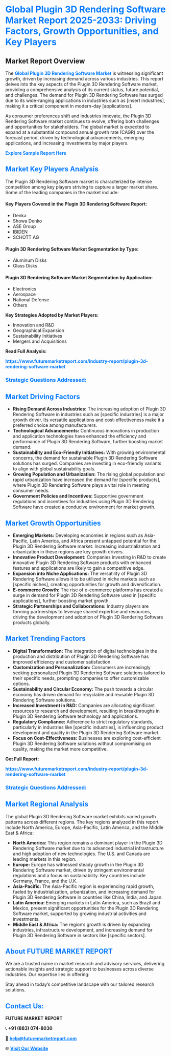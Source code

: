 <h1 style="color: #007BFF;">Global Plugin 3D Rendering Software Market Report 2025-2033: Driving Factors, Growth Opportunities, and Key Players</h1>

<section id="overview">
<h2>Market Report Overview</h2>
<p>The <a href="https://www.futuremarketreport.com/industry-report/plugin-3d-rendering-software-market" style="color: #007BFF; text-decoration: none;"><strong>Global Plugin 3D Rendering Software Market</strong></a> is witnessing significant growth, driven by increasing demand across various industries. This report delves into the key aspects of the Plugin 3D Rendering Software market, providing a comprehensive analysis of its current status, future potential, and challenges. The demand for Plugin 3D Rendering Software has surged due to its wide-ranging applications in industries such as [insert industries], making it a critical component in modern-day [applications].</p>
<p>As consumer preferences shift and industries innovate, the Plugin 3D Rendering Software market continues to evolve, offering both challenges and opportunities for stakeholders. The global market is expected to expand at a substantial compound annual growth rate (CAGR) over the forecast period, driven by technological advancements, emerging applications, and increasing investments by major players.</p>
</section>

<section id="overview">
<p><a href="https://www.futuremarketreport.com/request-sample/reportId=35415" style="color: #007BFF; text-decoration: none;"><strong>Explore Sample Report Here</strong></a></p>
</section>

<section id="key-players">
<h2 style="color: #007BFF;">Market Key Players Analysis</h2>
<p>The Plugin 3D Rendering Software market is characterized by intense competition among key players striving to capture a larger market share. Some of the leading companies in the market include:</p>
<h4>Key Players Covered in the Plugin 3D Rendering Software Report:</h4>
<ul><li>Denka</li><li>Showa Denko</li><li>ASE Group</li><li>IBIDEN</li><li>SCHOTT AG</li></ul>
<h4>Plugin 3D Rendering Software Market Segmentation by Type:</h4>
<ul><li>Aluminum Disks</li><li>Glass Disks</li></ul>

<h4>Plugin 3D Rendering Software Market Segmentation by Application:</h4>
<ul><li>Electronics</li><li>Aerospace</li><li>National Defense</li><li>Others</li></ul>
<p><strong>Key Strategies Adopted by Market Players:</strong></p>
<ul>
<li>Innovation and R&D</li>
<li>Geographical Expansion</li>
<li>Sustainability Initiatives</li>
<li>Mergers and Acquisitions</li>
</ul>
</section>

<section>
<p><strong>Read Full Analysis: </strong></p><a href="https://www.futuremarketreport.com/industry-report/plugin-3d-rendering-software-market" style="color: #007BFF; text-decoration: none;"><strong>https://www.futuremarketreport.com/industry-report/plugin-3d-rendering-software-market</strong></a>
<h3 style="color: #007BFF;">Strategic Questions Addressed:</h3>
</section>

<section id="driving-factors">
<h2 style="color: #007BFF;">Market Driving Factors</h2>
<ul>
<li><strong>Rising Demand Across Industries:</strong> The increasing adoption of Plugin 3D Rendering Software in industries such as [specific industries] is a major growth driver. Its versatile applications and cost-effectiveness make it a preferred choice among manufacturers.</li>
<li><strong>Technological Advancements:</strong> Continuous innovations in production and application technologies have enhanced the efficiency and performance of Plugin 3D Rendering Software, further boosting market demand.</li>
<li><strong>Sustainability and Eco-Friendly Initiatives:</strong> With growing environmental concerns, the demand for sustainable Plugin 3D Rendering Software solutions has surged. Companies are investing in eco-friendly variants to align with global sustainability goals.</li>
<li><strong>Growing Population and Urbanization:</strong> The rising global population and rapid urbanization have increased the demand for [specific products], where Plugin 3D Rendering Software plays a vital role in meeting consumer needs.</li>
<li><strong>Government Policies and Incentives:</strong> Supportive government regulations and incentives for industries using Plugin 3D Rendering Software have created a conducive environment for market growth.</li>
</ul>
</section>

<section id="growth-opportunities">
<h2 style="color: #007BFF;">Market Growth Opportunities</h2>
<ul>
<li><strong>Emerging Markets:</strong> Developing economies in regions such as Asia-Pacific, Latin America, and Africa present untapped potential for the Plugin 3D Rendering Software market. Increasing industrialization and urbanization in these regions are key growth drivers.</li>
<li><strong>Innovative Product Development:</strong> Companies investing in R&D to create innovative Plugin 3D Rendering Software products with enhanced features and applications are likely to gain a competitive edge.</li>
<li><strong>Expansion into Niche Applications:</strong> The versatility of Plugin 3D Rendering Software allows it to be utilized in niche markets such as [specific niches], creating opportunities for growth and diversification.</li>
<li><strong>E-commerce Growth:</strong> The rise of e-commerce platforms has created a surge in demand for Plugin 3D Rendering Software used in [specific applications], further boosting market growth.</li>
<li><strong>Strategic Partnerships and Collaborations:</strong> Industry players are forming partnerships to leverage shared expertise and resources, driving the development and adoption of Plugin 3D Rendering Software products globally.</li>
</ul>
</section>

<section id="trending-factors">
<h2 style="color: #007BFF;">Market Trending Factors</h2>
<ul>
<li><strong>Digital Transformation:</strong> The integration of digital technologies in the production and distribution of Plugin 3D Rendering Software has improved efficiency and customer satisfaction.</li>
<li><strong>Customization and Personalization:</strong> Consumers are increasingly seeking personalized Plugin 3D Rendering Software solutions tailored to their specific needs, prompting companies to offer customizable options.</li>
<li><strong>Sustainability and Circular Economy:</strong> The push towards a circular economy has driven demand for recyclable and reusable Plugin 3D Rendering Software solutions.</li>
<li><strong>Increased Investment in R&D:</strong> Companies are allocating significant resources to research and development, resulting in breakthroughs in Plugin 3D Rendering Software technology and applications.</li>
<li><strong>Regulatory Compliance:</strong> Adherence to strict regulatory standards, particularly in industries like [specific industries], is influencing product development and quality in the Plugin 3D Rendering Software market.</li>
<li><strong>Focus on Cost-Effectiveness:</strong> Businesses are exploring cost-efficient Plugin 3D Rendering Software solutions without compromising on quality, making the market more competitive.</li>
</ul>
</section>

<section>
<p><strong>Get Full Report: </strong></p><a href="https://www.futuremarketreport.com/industry-report/plugin-3d-rendering-software-market" style="color: #007BFF; text-decoration: none;"><strong>https://www.futuremarketreport.com/industry-report/plugin-3d-rendering-software-market</strong></a>
<h3 style="color: #007BFF;">Strategic Questions Addressed:</h3>
</section>


<section id="regional-analysis">
<h2 style="color: #007BFF;">Market Regional Analysis</h2>
<p>The global Plugin 3D Rendering Software market exhibits varied growth patterns across different regions. The key regions analyzed in this report include North America, Europe, Asia-Pacific, Latin America, and the Middle East & Africa:</p>
<ul>
<li><strong>North America:</strong> This region remains a dominant player in the Plugin 3D Rendering Software market due to its advanced industrial infrastructure and high adoption of new technologies. The U.S. and Canada are leading markets in this region.</li>
<li><strong>Europe:</strong> Europe has witnessed steady growth in the Plugin 3D Rendering Software market, driven by stringent environmental regulations and a focus on sustainability. Key countries include Germany, France, and the U.K.</li>
<li><strong>Asia-Pacific:</strong> The Asia-Pacific region is experiencing rapid growth, fueled by industrialization, urbanization, and increasing demand for Plugin 3D Rendering Software in countries like China, India, and Japan.</li>
<li><strong>Latin America:</strong> Emerging markets in Latin America, such as Brazil and Mexico, present significant opportunities for the Plugin 3D Rendering Software market, supported by growing industrial activities and investments.</li>
<li><strong>Middle East & Africa:</strong> The region’s growth is driven by expanding industries, infrastructure development, and increasing demand for Plugin 3D Rendering Software in sectors like [specific sectors].</li>
</ul>
</section>

<footer>
<h2 style="color: #007BFF;">About FUTURE MARKET REPORT</h2>
<p>We are a trusted name in market research and advisory services, delivering actionable insights and strategic support to businesses across diverse industries. Our expertise lies in offering:</p>

<p>Stay ahead in today’s competitive landscape with our tailored research solutions.</p>

<h2 style="color: #007BFF;">Contact Us:</h2>
<p><strong>FUTURE MARKET REPORT</strong></p>
<p>📞 <strong>+91 (883) 074-8030</strong></p>
<p>📧 <strong><a href="mailto:help@futuremarketreport.com" style="color: #007BFF;">help@futuremarketreport.com</a></strong></p>
<p>🌐 <strong><a href="https://www.futuremarketreport.com/" style="color: #007BFF;">Visit Our Website</a></strong></p>
</footer>